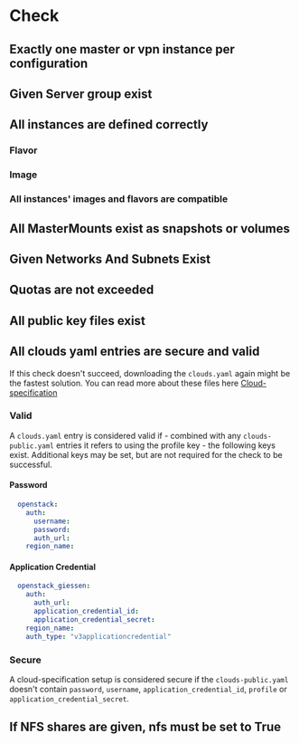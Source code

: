 # Check

## Exactly one master or vpn instance per configuration

## Given Server group exist

## All instances are defined correctly

### Flavor

### Image

### All instances' images and flavors are compatible

## All MasterMounts exist as snapshots or volumes

## Given Networks And Subnets Exist

## Quotas are not exceeded

## All public key files exist

## All clouds yaml entries are secure and valid

If this check doesn't succeed, downloading the `clouds.yaml` again might be the fastest solution.
You can read more about these files here [Cloud-specification](cloud_specification_data.md)

### Valid

A `clouds.yaml` entry is considered valid if - combined with any `clouds-public.yaml` entries it refers to using the
profile
key - the following keys exist. Additional keys may be set, but are not required for the check to be successful.

#### Password

```yaml
  openstack:
    auth:
      username:
      password:
      auth_url:
    region_name:
```

#### Application Credential

```yaml
  openstack_giessen:
    auth:
      auth_url:
      application_credential_id:
      application_credential_secret:
    region_name:
    auth_type: "v3applicationcredential"
```

### Secure

A cloud-specification setup is considered secure if the `clouds-public.yaml` doesn't
contain `password`, `username`, `application_credential_id`,
`profile` or `application_credential_secret`.

## If NFS shares are given, nfs must be set to True